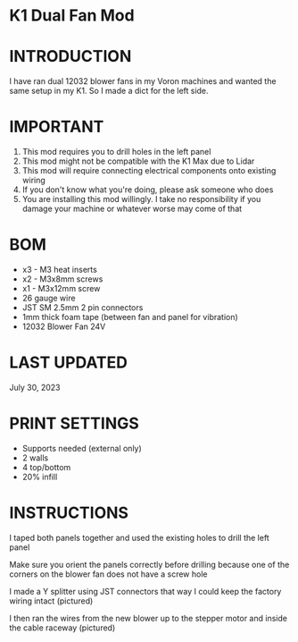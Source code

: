 # K1 Dual Fan Mod

# INTRODUCTION
I have ran dual 12032 blower fans in my Voron machines and wanted the same setup in my K1. So I made a dict for the left side.


# IMPORTANT
1. This mod requires you to drill holes in the left panel
2. This mod might not be compatible with the K1 Max due to Lidar
3. This mod will require connecting electrical components onto existing wiring
4. If you don't know what you're doing, please ask someone who does
5. You are installing this mod willingly. I take no responsibility if you damage your machine or whatever worse may come of that


# BOM
- x3 - M3 heat inserts
- x2 - M3x8mm screws
- x1 - M3x12mm screw
- 26 gauge wire
- JST SM 2.5mm 2 pin connectors
- 1mm thick foam tape (between fan and panel for vibration)
- 12032 Blower Fan 24V


# LAST UPDATED
July 30, 2023


# PRINT SETTINGS
- Supports needed (external only)
- 2 walls
- 4 top/bottom
- 20% infill


# INSTRUCTIONS
I taped both panels together and used the existing holes to drill the left panel

Make sure you orient the panels correctly before drilling because one of the corners on the blower fan does not have a screw hole

I made a Y splitter using JST connectors that way I could keep the factory wiring intact (pictured) 

I then ran the wires from the new blower up to the stepper motor and inside the cable raceway (pictured)
